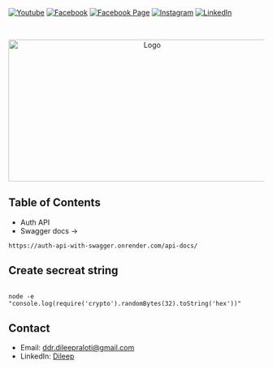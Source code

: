 [![Youtube][youtube-shield]][youtube-url]
[![Facebook][facebook-shield]][facebook-url]
[![Facebook Page][facebook-shield]][facebook-group-url]
[![Instagram][instagram-shield]][instagram-url]
[![LinkedIn][linkedin-shield]][linkedin-url]

<!-- PROJECT LOGO -->
<br />
<p align="center">
    <img src="https://encrypted-tbn0.gstatic.com/images?q=tbn:ANd9GcTk70Ml9bB-vvddWnlFHKlt-cNg-vWzhf6Oiw&s" alt="Logo" width="550" height="280" />
    <h3 align="center">
        <a href="https://github.com/ddr-dileep/AUTH-API-WITH-SWAGGER" target="_blank" >
        </a>
    </h3>
</p>

## Table of Contents

- Auth API
- Swagger docs ->

```
https://auth-api-with-swagger.onrender.com/api-docs/
```

## Create secreat string

```

node -e "console.log(require('crypto').randomBytes(32).toString('hex'))"

```

## Contact

- Email: [ddr.dileepraloti@gmail.com](mailto:ddr.dileepraloti@gmail.com)
- LinkedIn: [Dileep](https://linkedin.com/in/dileep-raloti)

<!-- MARKDOWN LINKS & IMAGES -->

[youtube-shield]: https://img.shields.io/badge/-Youtube-black.svg?style=round-square&logo=youtube&color=555&logoColor=white
[youtube-url]: https://www.youtube.com/@thecodeworld
[facebook-shield]: https://img.shields.io/badge/-Facebook-black.svg?style=round-square&logo=facebook&color=555&logoColor=white
[facebook-url]: https://facebook.com
[facebook-group-url]: https://facebook.com
[instagram-shield]: https://img.shields.io/badge/-Instagram-black.svg?style=round-square&logo=instagram&color=555&logoColor=white
[instagram-url]: https://instagram.com
[linkedin-shield]: https://img.shields.io/badge/-LinkedIn-black.svg?style=round-square&logo=linkedin&colorB=555
[linkedin-url]: https://linkedin.com/in/
